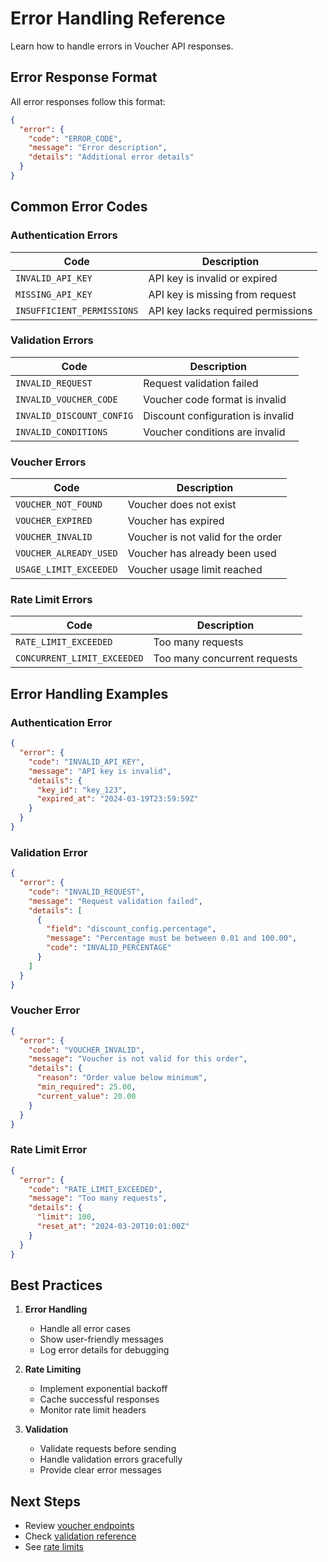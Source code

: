 # Error Handling Reference

Learn how to handle errors in Voucher API responses.

## Error Response Format

All error responses follow this format:

```json
{
  "error": {
    "code": "ERROR_CODE",
    "message": "Error description",
    "details": "Additional error details"
  }
}
```

## Common Error Codes

### Authentication Errors

| Code | Description |
|------|-------------|
| `INVALID_API_KEY` | API key is invalid or expired |
| `MISSING_API_KEY` | API key is missing from request |
| `INSUFFICIENT_PERMISSIONS` | API key lacks required permissions |

### Validation Errors

| Code | Description |
|------|-------------|
| `INVALID_REQUEST` | Request validation failed |
| `INVALID_VOUCHER_CODE` | Voucher code format is invalid |
| `INVALID_DISCOUNT_CONFIG` | Discount configuration is invalid |
| `INVALID_CONDITIONS` | Voucher conditions are invalid |

### Voucher Errors

| Code | Description |
|------|-------------|
| `VOUCHER_NOT_FOUND` | Voucher does not exist |
| `VOUCHER_EXPIRED` | Voucher has expired |
| `VOUCHER_INVALID` | Voucher is not valid for the order |
| `VOUCHER_ALREADY_USED` | Voucher has already been used |
| `USAGE_LIMIT_EXCEEDED` | Voucher usage limit reached |

### Rate Limit Errors

| Code | Description |
|------|-------------|
| `RATE_LIMIT_EXCEEDED` | Too many requests |
| `CONCURRENT_LIMIT_EXCEEDED` | Too many concurrent requests |

## Error Handling Examples

### Authentication Error

```json
{
  "error": {
    "code": "INVALID_API_KEY",
    "message": "API key is invalid",
    "details": {
      "key_id": "key_123",
      "expired_at": "2024-03-19T23:59:59Z"
    }
  }
}
```

### Validation Error

```json
{
  "error": {
    "code": "INVALID_REQUEST",
    "message": "Request validation failed",
    "details": [
      {
        "field": "discount_config.percentage",
        "message": "Percentage must be between 0.01 and 100.00",
        "code": "INVALID_PERCENTAGE"
      }
    ]
  }
}
```

### Voucher Error

```json
{
  "error": {
    "code": "VOUCHER_INVALID",
    "message": "Voucher is not valid for this order",
    "details": {
      "reason": "Order value below minimum",
      "min_required": 25.00,
      "current_value": 20.00
    }
  }
}
```

### Rate Limit Error

```json
{
  "error": {
    "code": "RATE_LIMIT_EXCEEDED",
    "message": "Too many requests",
    "details": {
      "limit": 100,
      "reset_at": "2024-03-20T10:01:00Z"
    }
  }
}
```

## Best Practices

1. **Error Handling**
   - Handle all error cases
   - Show user-friendly messages
   - Log error details for debugging

2. **Rate Limiting**
   - Implement exponential backoff
   - Cache successful responses
   - Monitor rate limit headers

3. **Validation**
   - Validate requests before sending
   - Handle validation errors gracefully
   - Provide clear error messages

## Next Steps

- Review [voucher endpoints](../api-reference/vouchers.md)
- Check [validation reference](../api-reference/validation.md)
- See [rate limits](rate-limits.md) 
